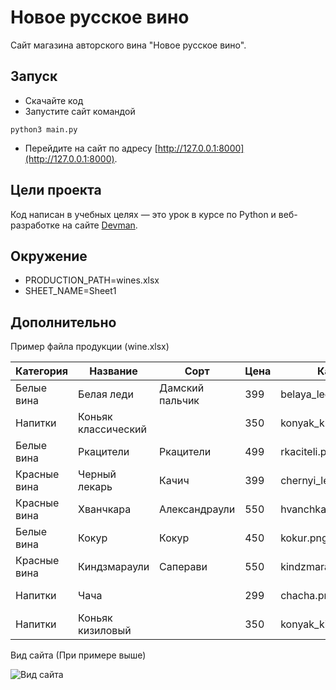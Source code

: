 # Новое русское вино

Сайт магазина авторского вина "Новое русское вино".

## Запуск

- Скачайте код
- Запустите сайт командой
```
python3 main.py
```
- Перейдите на сайт по адресу [http://127.0.0.1:8000](http://127.0.0.1:8000).

## Цели проекта

Код написан в учебных целях — это урок в курсе по Python и веб-разработке на сайте [Devman](https://dvmn.org).

## Окружение
- PRODUCTION_PATH=wines.xlsx
- SHEET_NAME=Sheet1

## Дополнительно
Пример файла продукции (wine.xlsx)

|Категория|Название|Сорт|Цена|Картинка|Акция|
|---|---|---|---|---|---|
|Белые вина|Белая леди|Дамский пальчик|399|belaya_ledi.png|Выгодное предложение|
|Напитки|Коньяк классический| |350|konyak_klassicheskyi.png| |
|Белые вина|Ркацители|Ркацители|499|rkaciteli.png| |
|Красные вина|Черный лекарь|Качич|399|chernyi_lekar.png| |
|Красные вина|Хванчкара|Александраули|550|hvanchkara.png| |
|Белые вина|Кокур|Кокур|450|kokur.png| |
|Красные вина|Киндзмараули|Саперави|550|kindzmarauli.png| |
|Напитки|Чача| |299|chacha.png|Выгодное предложение|
|Напитки|Коньяк кизиловый| |350|konyak_kizilovyi.png| |

Вид сайта (При примере выше)

![Вид сайта](https://i.imgur.com/nSS8h65.jpeg)
